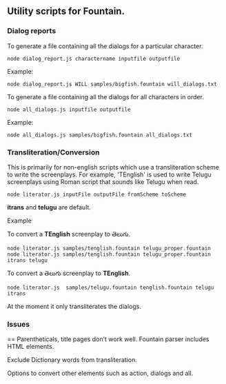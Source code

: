 ## Utility scripts for Fountain.

### Dialog reports

To generate a file containing all the dialogs for a particular character.

	node dialog_report.js charactername inputfile outputfile
	
Example:
 	
 	node dialog_report.js WILL samples/bigfish.fountain will_dialogs.txt
 	
To generate a file containing all the dialogs for all characters in order.

	node all_dialogs.js inputfile outputfile

Example:

	node all_dialogs.js samples/bigfish.fountain all_dialogs.txt

### Transliteration/Conversion

This is primarily for non-english scripts which use a transliteration scheme to write the screenplays. For example, 'TEnglish' is used to write Telugu screenplays using Roman script that sounds like Telugu when read.

	node literator.js inputFile outputFile fromScheme toScheme
	
**itrans** and **telugu** are default.
	
Example

To convert a **TEnglish** screenplay to తెలుగు. 

	node literator.js samples/tenglish.fountain telugu_proper.fountain
	node literator.js samples/tenglish.fountain telugu_proper.fountain itrans telugu

To convert a తెలుగు screenplay to **TEnglish**.
 
	node literator.js  samples/telugu.fountain tenglish.fountain telugu itrans

At the moment it only transliterates the dialogs.
	 
### Issues
==
Parentheticals, title pages don't work well. Fountain parser includes HTML elements.

Exclude Dictionary words from transliteration.

Options to convert other elements such as action, dialogs and all.
